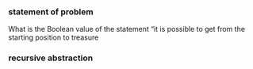 ### statement of problem

What is the Boolean value of the statement “it is possible to get from the starting position to treasure
### recursive abstraction
